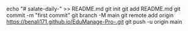 echo "# salate-daily-" >> README.md git init git add README.md git commit -m "first commit" git branch -M main git remote add origin https://benali171.github.io/EduManage-Pro-.git git push -u origin main
